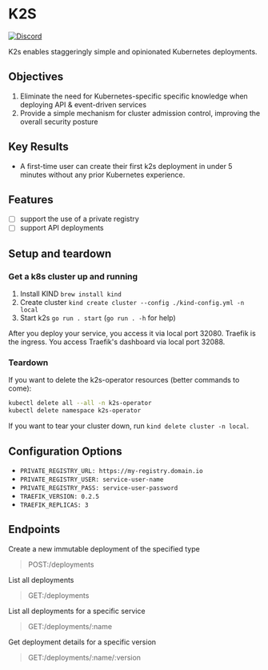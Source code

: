 # K2S

[![Discord](https://badgen.net/badge/icon/discord?icon=discord&label)](https://discord.com/channels/929003936709509160/1038103432378187776)

K2s enables staggeringly simple and opinionated Kubernetes deployments.

## Objectives

1. Eliminate the need for Kubernetes-specific specific knowledge when deploying API & event-driven services
2. Provide a simple mechanism for cluster admission control, improving the overall security posture

## Key Results

- A first-time user can create their first k2s deployment in under 5 minutes without any prior Kubernetes experience.

## Features

- [ ] support the use of a private registry
- [ ] support API deployments

## Setup and teardown

### Get a k8s cluster up and running

1. Install KIND `brew install kind`
2. Create cluster `kind create cluster --config ./kind-config.yml -n local`
3. Start k2s `go run . start` (`go run . -h` for help)

After you deploy your service, you access it via local port 32080. Traefik is the ingress. You access Traefik's dashboard via local port 32088.

### Teardown

If you want to delete the k2s-operator resources (better commands to come):

```bash
kubectl delete all --all -n k2s-operator
kubectl delete namespace k2s-operator
```

If you want to tear your cluster down, run `kind delete cluster -n local`.

## Configuration Options

- `PRIVATE_REGISTRY_URL: https://my-registry.domain.io`
- `PRIVATE_REGISTRY_USER: service-user-name`
- `PRIVATE_REGISTRY_PASS: service-user-password`
- `TRAEFIK_VERSION: 0.2.5`
- `TRAEFIK_REPLICAS: 3`

## Endpoints

Create a new immutable deployment of the specified type

> POST:/deployments

List all deployments

> GET:/deployments

List all deployments for a specific service

> GET:/deployments/:name

Get deployment details for a specific version

> GET:/deployments/:name/:version
